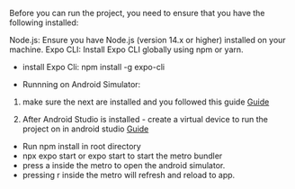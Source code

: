 Before you can run the project, you need to ensure that you have the following installed:

Node.js: Ensure you have Node.js (version 14.x or higher) installed on your machine.
Expo CLI: Install Expo CLI globally using npm or yarn.

 - install Expo Cli:
npm install -g expo-cli

- Runnning on Android Simulator:
1. make sure the next are installed and you followed this guide [Guide]([URL](https://reactnative.dev/docs/set-up-your-environment?platform=android))

2. After Android Studio is installed - create a virtual device to run the project on in android studio [Guide]( https://developer.android.com/studio/run/managing-avds)

 - Run npm install in root directory
- npx expo start or expo start to start the metro bundler
- press a inside the metro to open the android simulator.
- pressing r inside the metro will refresh and reload to app.







